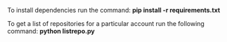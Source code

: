 To install dependencies run the command:
**pip install -r requirements.txt**

To get a list of repositories for a particular account run the following command:
**python listrepo.py <username> <password>**
